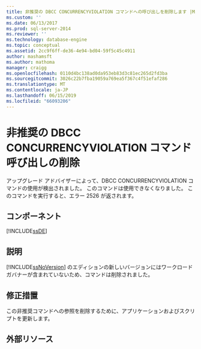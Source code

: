 ```yaml
---
title: 非推奨の DBCC CONCURRENCYVIOLATION コマンドへの呼び出しを削除します |Microsoft Docs
ms.custom: ''
ms.date: 06/13/2017
ms.prod: sql-server-2014
ms.reviewer: ''
ms.technology: database-engine
ms.topic: conceptual
ms.assetid: 2cc9f6ff-de36-4e94-bd04-59f5c45c4911
author: mashamsft
ms.author: mathoma
manager: craigg
ms.openlocfilehash: 0110d4bc138ad0da953eb83d3c81ec265d2fd3ba
ms.sourcegitcommit: 3026c22b7fba19059a769ea5f367c4f51efaf286
ms.translationtype: MT
ms.contentlocale: ja-JP
ms.lasthandoff: 06/15/2019
ms.locfileid: "66093206"
---
```

# <a name="remove-calls-to-the-deprecated-dbcc-concurrencyviolation-command"></a>非推奨の DBCC CONCURRENCYVIOLATION コマンド呼び出しの削除
  アップグレード アドバイザーによって、DBCC CONCURRENCYVIOLATION コマンドの使用が検出されました。 このコマンドは使用できなくなりました。 このコマンドを実行すると、エラー 2526 が返されます。  
  
## <a name="component"></a>コンポーネント  
 [!INCLUDE[ssDE](../../includes/ssde-md.md)]  
  
## <a name="description"></a>説明  
 [!INCLUDE[ssNoVersion](../../includes/ssnoversion-md.md)] のエディションの新しいバージョンにはワークロード ガバナーが含まれていないため、コマンドは削除されました。  
  
## <a name="corrective-action"></a>修正措置  
 この非推奨コマンドへの参照を削除するために、アプリケーションおよびスクリプトを更新します。  
  
## <a name="external-resources"></a>外部リソース  
  
